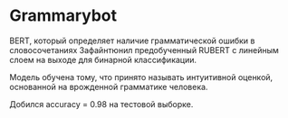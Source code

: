 # Grammarybot
BERT, который определяет наличие грамматической ошибки в словосочетаниях
Зафайнтюнил предобученный RUBERT с линейным слоем на выходе для бинарной классификации.

Модель обучена тому, что принято называть интуитивной оценкой, основанной на врожденной грамматике человека.

Добился accuracy = 0.98 на тестовой выборке. 
